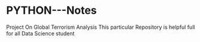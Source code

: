 # PYTHON---Notes
Project On Global Terrorism Analysis 
This particular Repository is helpful full for all Data Science student

